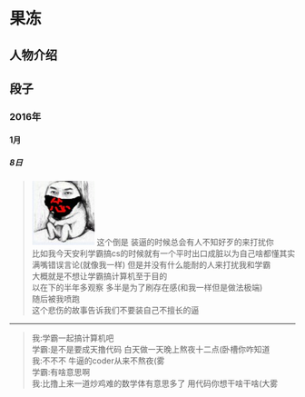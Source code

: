 # 果冻

## 人物介绍

## 段子

### 2016年

#### 1月

##### 8日

>![Jelly](https://github.com/ice1000/dialogs/blob/master/raw/3A_0x01.jpg)
> 这个倒是 装逼的时候总会有人不知好歹的来打扰你<br/> 
比如我今天安利学霸搞cs的时候就有一个平时出口成脏以为自己啥都懂其实满嘴错误言论(就像我一样) 但是并没有什么能耐的人来打扰我和学霸<br/>
大概就是不想让学霸搞计算机至于目的<br/>
以在下的半年多观察 多半是为了刷存在感(和我一样但是做法极端)<br/>
随后被我喷跑<br/>
这个悲伤的故事告诉我们不要装自己不擅长的逼<br/>

---
> 我:学霸一起搞计算机吧<br/>
学霸:是不是要成天撸代码 白天做一天晚上熬夜十二点(卧槽你咋知道<br/>
我:不不不 牛逼的coder从来不熬夜(雾<br/>
学霸:有啥意思啊<br/>
我:比撸上来一道炒鸡难的数学体有意思多了 用代码你想干啥干啥(大雾<br/>